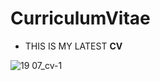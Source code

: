 # CurriculumVitae

* THIS IS MY LATEST **CV**


![19 07_cv-1](https://github.com/mivCalik/CurriculumVitae/assets/57195581/2997419c-710d-4d73-961a-2aebeb7c3ec6)

